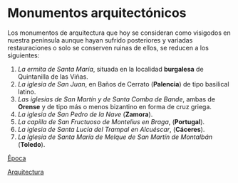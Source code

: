 # Monumentos arquitectónicos

Los monumentos de arquitectura que hoy se consideran como visigodos en nuestra península aunque hayan sufrido posteriores y variadas restauraciones o solo se conserven ruinas de ellos, se reducen a los siguientes:

1.	*La ermita de Santa María*, situada en la localidad **burgalesa** de Quintanilla de las Viñas.
2.	*La iglesia de San Juan*, en Baños de Cerrato (**Palencia**) de tipo basilical latino.
3.	*Las iglesias de San Martín y de Santa Comba de Bande*, ambas de **Orense** y de tipo más o menos bizantino en forma de cruz griega.
4.	*La iglesia de San Pedro de la Nave* (**Zamora**).
5.	*La capilla de San Fructuoso de Montelius en Braga*, (**Portugal**).
6.	*La iglesia de Santa Lucía del Trampal en Alcuéscar*, (**Cáceres**).
7.	*La Iglesia de Santa María de Melque de San Martín de Montalbán* (**Toledo**).

[Época](Época.md)

[Arquitectura](Arquitectura.md)
